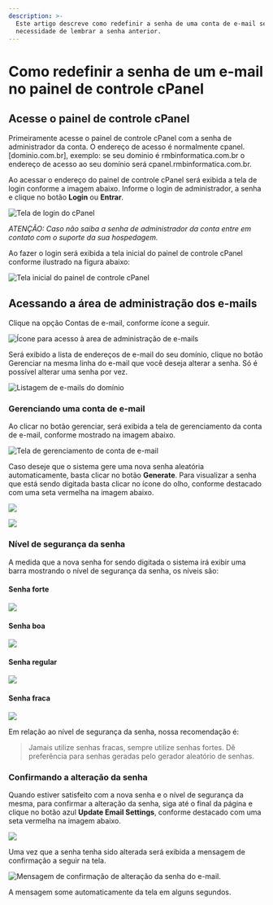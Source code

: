 ```yaml
---
description: >-
  Este artigo descreve como redefinir a senha de uma conta de e-mail sem a
  necessidade de lembrar a senha anterior.
---
```


# Como redefinir a senha de um e-mail no painel de controle cPanel

## Acesse o painel de controle cPanel

Primeiramente acesse o painel de controle cPanel com a senha de administrador da conta. O endereço de acesso é normalmente cpanel.\[dominio.com.br\], exemplo: se seu dominio é rmbinformatica.com.br o endereço de acesso ao seu domínio será cpanel.rmbinformatica.com.br.

Ao acessar o endereço do painel de controle cPanel será exibida a tela de login conforme a imagem abaixo. Informe o login de administrador, a senha e clique no botão **Login** ou **Entrar**.

![Tela de login do cPanel](.gitbook/assets/image%20%2845%29.png)

_ATENÇÃO: Caso não saiba a senha de administrador da conta entre em contato com o suporte da sua hospedagem._

Ao fazer o login será exibida a tela inicial do painel de controle cPanel conforme ilustrado na figura abaixo:

![Tela inicial do painel de controle cPanel](.gitbook/assets/image%20%2843%29.png)

## Acessando a área de administração dos e-mails

Clique na opção Contas de e-mail, conforme ícone a seguir.

![&#xCD;cone para acesso &#xE0; area de administra&#xE7;&#xE3;o de e-mails](.gitbook/assets/image%20%2825%29.png)

Será exibido a lista de endereços de e-mail do seu domínio, clique no botão Gerenciar na mesma linha do e-mail que você deseja alterar a senha. Só é possível alterar uma senha por vez.

![Listagem de e-mails do dom&#xED;nio](.gitbook/assets/image%20%2840%29.png)

### Gerenciando uma conta de e-mail

Ao clicar no botão gerenciar, será exibida a tela de gerenciamento da conta de e-mail, conforme mostrado na imagem abaixo.

![Tela de gerenciamento de conta de e-mail](.gitbook/assets/image%20%2824%29.png)

Caso deseje que o sistema gere uma nova senha aleatória automaticamente, basta clicar no botão **Generate**. Para visualizar a senha que está sendo digitada basta clicar no ícone do olho, conforme destacado com uma seta vermelha na imagem abaixo.

![](.gitbook/assets/image%20%2837%29.png)

![](.gitbook/assets/image%20%2839%29.png)

### Nível de segurança da senha

A medida que a nova senha for sendo digitada o sistema irá exibir uma barra mostrando o nível de segurança da senha, os níveis são:

#### Senha forte

![](.gitbook/assets/image%20%2849%29.png)



#### Senha boa

![](.gitbook/assets/image%20%2836%29.png)

#### Senha regular

![](.gitbook/assets/image%20%2827%29.png)

#### Senha fraca

![](.gitbook/assets/image%20%2846%29.png)

Em relação ao nível de segurança da senha, nossa recomendação é:

> Jamais utilize senhas fracas, sempre utilize senhas fortes. Dê preferência para senhas geradas pelo gerador aleatório de senhas.

### Confirmando a alteração da senha

Quando estiver satisfeito com a nova senha e o nível de segurança da mesma, para confirmar a alteração da senha, siga até o final da página e clique no botão azul **Update Email Settings**, conforme destacado com uma seta vermelha na imagem abaixo.

![](.gitbook/assets/image%20%2833%29.png)

Uma vez que a senha tenha sido alterada será exibida a mensagem de confirmação a seguir na tela.

![Mensagem de confirma&#xE7;&#xE3;o de altera&#xE7;&#xE3;o da senha do e-mail.](.gitbook/assets/image%20%2838%29.png)

A mensagem some automaticamente da tela em alguns segundos.

